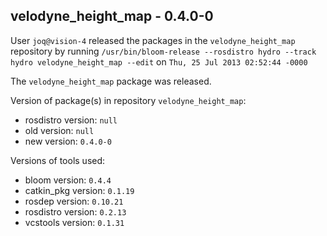 ## velodyne_height_map - 0.4.0-0

User `joq@vision-4` released the packages in the `velodyne_height_map` repository by running `/usr/bin/bloom-release --rosdistro hydro --track hydro velodyne_height_map --edit` on `Thu, 25 Jul 2013 02:52:44 -0000`

The `velodyne_height_map` package was released.

Version of package(s) in repository `velodyne_height_map`:
- rosdistro version: `null`
- old version: `null`
- new version: `0.4.0-0`

Versions of tools used:
- bloom version: `0.4.4`
- catkin_pkg version: `0.1.19`
- rosdep version: `0.10.21`
- rosdistro version: `0.2.13`
- vcstools version: `0.1.31`



